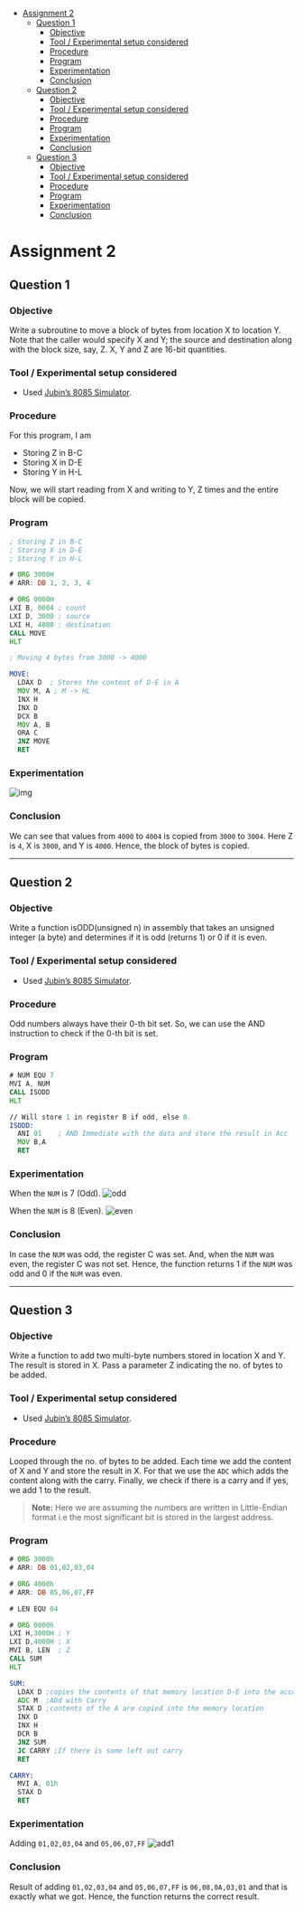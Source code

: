 - [Assignment 2](#assignment-2)
  - [Question 1](#question-1)
    - [Objective](#objective)
    - [Tool / Experimental setup considered](#tool--experimental-setup-considered)
    - [Procedure](#procedure)
    - [Program](#program)
    - [Experimentation](#experimentation)
    - [Conclusion](#conclusion)
  - [Question 2](#question-2)
    - [Objective](#objective-1)
    - [Tool / Experimental setup considered](#tool--experimental-setup-considered-1)
    - [Procedure](#procedure-1)
    - [Program](#program-1)
    - [Experimentation](#experimentation-1)
    - [Conclusion](#conclusion-1)
  - [Question 3](#question-3)
    - [Objective](#objective-2)
    - [Tool / Experimental setup considered](#tool--experimental-setup-considered-2)
    - [Procedure](#procedure-2)
    - [Program](#program-2)
    - [Experimentation](#experimentation-2)
    - [Conclusion](#conclusion-2)

# Assignment 2

## Question 1

### Objective

Write a subroutine to move a block of bytes from location X to location Y. Note that the caller would specify X and Y; the source and destination along with the block size, say, Z. X, Y and Z are 16-bit quantities.

### Tool / Experimental setup considered

- Used [Jubin’s 8085 Simulator](https://github.com/8085simulator/8085simulator.github.io).

### Procedure

For this program, I am

- Storing Z in B-C
- Storing X in D-E
- Storing Y in H-L

Now, we will start reading from X and writing to Y, Z times and the entire block will be copied.

### Program

```asm
; Storing Z in B-C
; Storing X in D-E
; Storing Y in H-L

# ORG 3000H
# ARR: DB 1, 2, 3, 4

# ORG 0000H
LXI B, 0004 ; count
LXI D, 3000 ; source
LXI H, 4000 ; destination
CALL MOVE
HLT

; Moving 4 bytes from 3000 -> 4000

MOVE:
  LDAX D  ; Stores the content of D-E in A
  MOV M, A ; M -> HL
  INX H
  INX D
  DCX B
  MOV A, B
  ORA C
  JNZ MOVE
  RET
```

### Experimentation

![img](./1.png)

### Conclusion

We can see that values from `4000` to `4004` is copied from `3000` to `3004`. Here Z is `4`, X is `3000`, and Y is `4000`. Hence, the block of bytes is copied.

<hr>

## Question 2

### Objective

Write a function isODD(unsigned n) in assembly that takes an unsigned integer (a byte) and determines if it is odd (returns 1) or 0 if it is even.

### Tool / Experimental setup considered

- Used [Jubin’s 8085 Simulator](https://github.com/8085simulator/8085simulator.github.io).

### Procedure

Odd numbers always have their 0-th bit set. So, we can use the AND instruction to check if the 0-th bit is set.

### Program

```asm
# NUM EQU 7
MVI A, NUM
CALL ISODD
HLT

// Will store 1 in register B if odd, else 0.
ISODD:
  ANI 01    ; AND Immediate with the data and store the result in Acc
  MOV B,A
  RET

```

### Experimentation

When the `NUM` is 7 (Odd).
![odd](./2_1.png)


When the `NUM` is 8 (Even).
![even](./2_2.png)

### Conclusion

In case the `NUM` was odd, the register C was set. And, when the `NUM` was even, the register C was not set. Hence, the function returns 1 if the `NUM` was odd and 0 if the `NUM` was even.

<hr>

## Question 3

### Objective

Write a function to add two multi-byte numbers stored in location X and Y. The result is stored in X. Pass a parameter Z indicating the no. of bytes to be added.

### Tool / Experimental setup considered

- Used [Jubin’s 8085 Simulator](https://github.com/8085simulator/8085simulator.github.io).

### Procedure

Looped through the no. of bytes to be added. Each time we add the content of X and Y and store the result in X. For that we use the `ADC` which adds the content along with the carry. Finally, we check if there is a carry and if yes, we add 1 to the result.

> **Note:** Here we are assuming the numbers are written in Little-Endian format i.e the most significant bit is stored in the largest address.

### Program

```asm
# ORG 3000h
# ARR: DB 01,02,03,04

# ORG 4000h
# ARR: DB 05,06,07,FF

# LEN EQU 04

# ORG 0000h
LXI H,3000H ; Y
LXI D,4000H ; X
MVI B, LEN  ; Z
CALL SUM
HLT

SUM:
  LDAX D ;copies the contents of that memory location D-E into the accumulator
  ADC M  ;ADd with Carry
  STAX D ;contents of the A are copied into the memory location
  INX D
  INX H
  DCR B
  JNZ SUM
  JC CARRY ;If there is some left out carry
  RET

CARRY:
  MVI A, 01h
  STAX D
  RET

```

### Experimentation

Adding `01,02,03,04` and `05,06,07,FF`
![add1](./3_1.png)

### Conclusion

Result of adding `01,02,03,04` and `05,06,07,FF` is `06,08,0A,03,01` and that is exactly what we got. Hence, the function returns the correct result.
